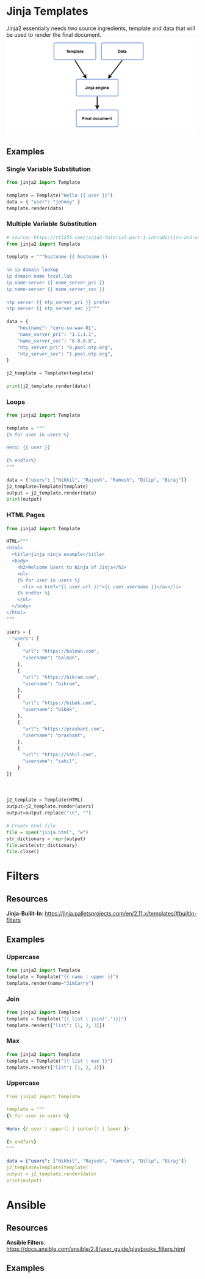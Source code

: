 # Jinja Templates
Jinja2 essentially needs two source ingredients, template and data that will be used to render the final document.
![jija template](jinja.png "Jinja Template")

## Examples
### Single Variable Substitution
```python
from jinja2 import Template

template = Template("Hello {{ user }}")
data = { "user": "johnny" }
template.render(data)
```

### Multiple Variable Substitution
```python
# source: https://ttl255.com/jinja2-tutorial-part-1-introduction-and-variable-substitution/
from jinja2 import Template

template = """hostname {{ hostname }}

no ip domain lookup
ip domain name local.lab
ip name-server {{ name_server_pri }}
ip name-server {{ name_server_sec }}

ntp server {{ ntp_server_pri }} prefer
ntp server {{ ntp_server_sec }}"""

data = {
    "hostname": "core-sw-waw-01",
    "name_server_pri": "1.1.1.1",
    "name_server_sec": "8.8.8.8",
    "ntp_server_pri": "0.pool.ntp.org",
    "ntp_server_sec": "1.pool.ntp.org",
}

j2_template = Template(template)

print(j2_template.render(data))
```

### Loops

```python
from jinja2 import Template

template = """
{% for user in users %}

Hero: {{ user }}

{% endfor%}
"""

data = {"users": ["Nikhil", "Rajesh", "Ramesh", "Dilip", "Biraj"]}
j2_template=Template(template)
output = j2_template.render(data)
print(output)
```

### HTML Pages
```python
from jinja2 import Template

HTML="""
<html>
  <title>jinja ninja example</title>
  <body>
    <h2>Welcome Users to Ninja of Jinja</h2>
    <ul>
    {% for user in users %}
      <li> <a href="{{ user.url }}">{{ user.username }}</a></li>
    {% endfor %}
    </ul>
  </body>
</html>
"""

users = { 
  "users": [
    {
      "url": "https://balman.com",
      "username": "balman",
    },
    {
      "url": "https://bikram.com",
      "username": "bikram",
    },
    {
      "url": "https://bibek.com",
      "username": "bibek",
    },
    {
      "url": "https://prashant.com",
      "username": "prashant",
    },
    {
      "url": "https://sahil.com",
      "username": "sahil",
    }
]}



j2_template = Template(HTML)
output=j2_template.render(users)
output=output.replace("\n", "")

# Create html file
file = open("jinja.html", "w")
str_dictionary = repr(output)
file.write(str_dictionary)
file.close()
```

# Filters
## Resources
**Jinja-Builit-In**: https://jinja.palletsprojects.com/en/2.11.x/templates/#builtin-filters

## Examples

### Uppercase
```python
from jinja2 import Template
template = Template("{{ name | upper }}")
template.render(name="JimCarry")
```

### Join
```python
from jinja2 import Template
template = Template("{{ list | join(',')}}")
template.render({"list": [1, 2, 3]})
```

### Max
```python
from jinja2 import Template
template = Template("{{ list | max }}")
template.render({"list": [1, 2, 3]})
```

### Uppercase
```yaml
from jinja2 import Template

template = """
{% for user in users %}

Hero: {{ user | upper() | center() | lower }}

{% endfor%}
"""

data = {"users": ["Nikhil", "Rajesh", "Ramesh", "Dilip", "Biraj"]}
j2_template=Template(template)
output = j2_template.render(data)
print(output)
```

# Ansible 
## Resources
**Ansible Filters**: https://docs.ansible.com/ansible/2.8/user_guide/playbooks_filters.html

## Examples

